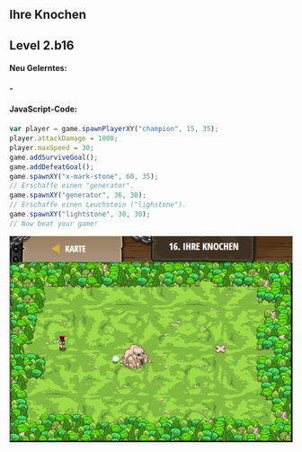 ## **Ihre Knochen**
## Level 2.b16

#### Neu Gelerntes:
<b>-</b>

[comment]: <> (Was wurde gelernt und wie funktioniert die Technik?)

#### JavaScript-Code:
```js
var player = game.spawnPlayerXY("champion", 15, 35);
player.attackDamage = 1000;
player.maxSpeed = 30;
game.addSurviveGoal();
game.addDefeatGoal();
game.spawnXY("x-mark-stone", 60, 35);
// Erschaffe einen "generator".
game.spawnXY("generator", 36, 30);
// Erschaffe einen Leuchstein ("lighstone").
game.spawnXY("lightstone", 30, 30);
// Now beat your game!
```
![image](lvl2_b16.png)